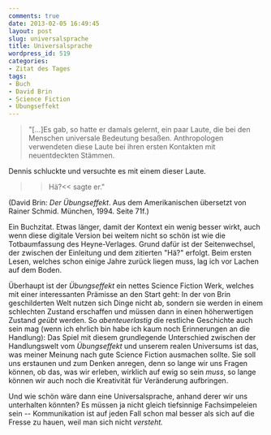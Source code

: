 ```yaml
---
comments: true
date: 2013-02-05 16:49:45
layout: post
slug: universalsprache
title: Universalsprache
wordpress_id: 519
categories:
- Zitat des Tages
tags:
- Buch
- David Brin
- Science Fiction
- Übungseffekt
---
```


> "[...]Es gab, so hatte er damals gelernt, ein paar Laute, die bei den Menschen universale Bedeutung besaßen. Anthropologen verwendeten diese Laute bei ihren ersten Kontakten mit neuentdeckten Stämmen.

Dennis schluckte und versuchte es mit einem dieser Laute.

>>Hä?<< sagte er."




(David Brin: _Der Übungseffekt_. Aus dem Amerikanischen übersetzt von Rainer Schmid. München, 1994. Seite 71f.)




<!-- more -->Ein Buchzitat. Etwas länger, damit der Kontext ein wenig besser wirkt, auch wenn diese digitale Version bei weitem nicht so schön ist wie die Totbaumfassung des Heyne-Verlages. Grund dafür ist der Seitenwechsel, der zwischen der Einleitung und dem zitierten "Hä?" erfolgt. Beim ersten Lesen, welches schon einige Jahre zurück liegen muss, lag ich vor Lachen auf dem Boden.




Überhaupt ist der _Übungseffekt_ ein nettes Science Fiction Werk, welches mit einer interessanten Prämisse an den Start geht: In der von Brin geschilderten Welt nutzen sich Dinge nicht ab, sondern sie werden in einem schlechten Zustand erschaffen und müssen dann in einen höherwertigen Zustand _geübt_ werden. So _abenteuerlastig_ die restliche Geschichte auch sein mag (wenn ich ehrlich bin habe ich kaum noch Erinnerungen an die Handlung): Das Spiel mit diesem grundlegende Unterschied zwischen der Handlungswelt vom _Übungseffekt_ und unserem realen Universums ist das, was meiner Meinung nach gute Science Fiction ausmachen sollte. Sie soll uns erstaunen und zum Denken anregen, denn so lange wir uns Fragen können, ob das, was wir erleben, wirklich auf ewig so sein _muss_, so lange können wir auch noch die Kreativität für Veränderung aufbringen.




Und wie schön wäre dann eine Universalsprache, anhand derer wir uns unterhalten könnten? Es müssen ja nicht gleich tiefsinnige Fachsimpeleien sein -- Kommunikation ist auf jeden Fall schon mal besser als sich auf die Fresse zu hauen, weil man sich nicht _versteht._
